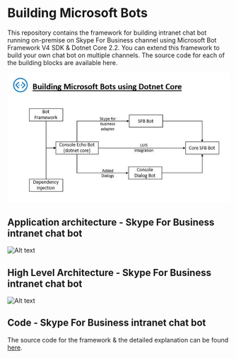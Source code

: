 # Building Microsoft Bots 

This repository contains the framework for building intranet chat bot running on-premise on Skype For Business channel using Microsoft Bot Framework V4 SDK & Dotnet Core 2.2. You can extend this framework to build your own chat bot on multiple channels. The source code for each of the building blocks are available here.

![Alt text](/images/microsft-bots.jpg)

## Application architecture - Skype For Business intranet chat bot
![Alt text](https://github.com/abhinabsarkar/intranet-chat-bot/blob/master/images/Application%20architecture.png)

## High Level Architecture - Skype For Business intranet chat bot
![Alt text](https://github.com/abhinabsarkar/intranet-chat-bot/blob/master/images/High%20level%20architecture.png)

## Code - Skype For Business intranet chat bot
The source code for the framework & the detailed explanation can be found [here](https://github.com/abhinabsarkar/dotnet-core2.2-botsv4/tree/master/3.SkypeForBusinessOnPremiseBot).
